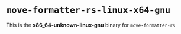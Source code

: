 # `move-formatter-rs-linux-x64-gnu`

This is the **x86_64-unknown-linux-gnu** binary for `move-formatter-rs`
